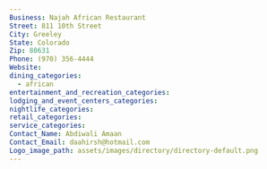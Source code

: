 ```yaml
---
Business: Najah African Restaurant
Street: 811 10th Street
City: Greeley
State: Colorado
Zip: 80631
Phone: (970) 356-4444
Website:
dining_categories:
  - african
entertainment_and_recreation_categories:
lodging_and_event_centers_categories:
nightlife_categories:
retail_categories:
service_categories:
Contact_Name: Abdiwali Amaan
Contact_Email: daahirsh@hotmail.com
Logo_image_path: assets/images/directory/directory-default.png
---
```



